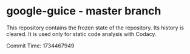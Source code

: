 # google-guice - master branch

This repository contains the frozen state of the repository.
Its history is cleared. It is used only for static code
analysis with Codacy.

Commit Time: 1734467949